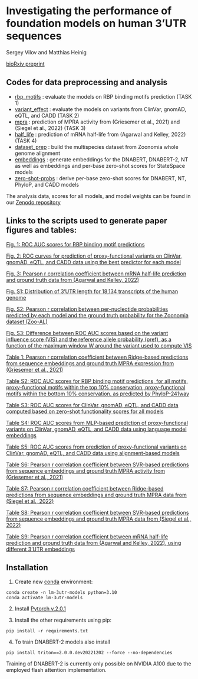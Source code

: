 # Investigating the performance of foundation models on human 3’UTR sequences

Sergey Vilov and Matthias Heinig

[bioRxiv preprint](https://www.biorxiv.org/content/10.1101/2024.02.09.579631v1)

## Codes for data preprocessing and analysis

* [rbp_motifs](rbp_motifs/) : evaluate the models on RBP binding motifs prediction (TASK 1)
* [variant_effect](variant_effect/) : evaluate the models on variants from ClinVar, gnomAD, eQTL, and CADD (TASK 2)
* [mpra](mpra/) : prediction of MPRA activity from (Griesemer et al., 2021) and (Siegel et al., 2022) (TASK 3)
* [half_life](half_life/) : prediction of mRNA half-life from (Agarwal and Kelley, 2022) (TASK 4)
* [dataset_prep](dataset_prep/) : build the multispecies dataset from Zoonomia whole genome alignment
* [embeddings](embeddings/) : generate embeddings for the DNABERT, DNABERT-2, NT as well as embeddings and per-base zero-shot scores for StateSpace models
* [zero-shot-probs](zero-shot-probs/) : derive per-base zero-shot scores for DNABERT, NT, PhyloP, and CADD models

The analysis data, scores for all models, and model weights can be found in our [Zenodo repository](https://zenodo.org/records/10655595)

## Links to the scripts used to generate paper figures and tables:

[Fig. 1: ROC AUC scores for RBP binding motif predictions](rbp_motifs/analysis/auc.ipynb)

[Fig. 2: ROC curves for prediction of proxy-functional variants on ClinVar, gnomAD, eQTL, and CADD data using the best predictor for each model](variant_effect/analysis/auc.ipynb)

[Fig. 3: Pearson r correlation coefficient between mRNA half-life prediction and ground truth data from (Agarwal and Kelley, 2022)](half_life/regression/analyse.ipynb)

[Fig. S1: Distribution of 3’UTR length for 18,134 transcripts of the human genome](dataset_prep/3utr/unaligned/analysis/plot_3UTR.ipynb)

[Fig. S2: Pearson r correlation between per-nucleotide probabilities predicted by each model and the ground truth probability for the Zoonomia dataset (Zoo-AL)](rbp_motifs/analysis/pref.ipynb)

[Fig. S3: Difference between ROC AUC scores based on the variant influence score (VIS) and the reference allele probability (pref), as a function of the maximum window W around the variant used to compute VIS](variant_effect/analysis/vis_vs_distance.ipynb)

[Table 1: Pearson r correlation coefficient between Ridge-based predictions from sequence embeddings and ground truth MPRA expression from (Griesemer et al., 2021)](mpra/mpra_griesemer_2021/regression/analyse.ipynb)

[Table S2: ROC AUC scores for RBP binding motif predictions, for all motifs, proxy-functional motifs within the top 10% conservation, proxy-functional motifs within the bottom 10% conservation, as predicted by PhyloP-241way](rbp_motifs/analysis/auc.ipynb)

[Table S3: ROC AUC scores for ClinVar, gnomAD, eQTL, and CADD data computed based on zero-shot functionality scores for all models](variant_effect/analysis/auc.ipynb)

[Table S4: ROC AUC scores from MLP-based prediction of proxy-functional variants on ClinVar, gnomAD, eQTL, and CADD data using language model embeddings](variant_effect/analysis/auc.ipynb)

[Table S5: ROC AUC scores from prediction of proxy-functional variants on ClinVar, gnomAD, eQTL, and CADD data using alignment-based models](variant_effect/analysis/auc.ipynb)

[Table S6: Pearson r correlation coefficient between SVR-based predictions from sequence embeddings and ground truth MPRA activity from (Griesemer et al., 2021)](mpra/mpra_griesemer_2021/regression/analyse.ipynb)

[Table S7: Pearson r correlation coefficient between Ridge-based predictions from sequence embeddings and ground truth MPRA data from (Siegel et al., 2022)](mpra/mpra_siegel_2022/regression/analyse.ipynb)

[Table S8: Pearson r correlation coefficient between SVR-based predictions from sequence embeddings and ground truth MPRA data from (Siegel et al., 2022)](mpra/mpra_siegel_2022/regression/analyse.ipynb)

[Table S9: Pearson r correlation coefficient between mRNA half-life prediction and ground truth data from (Agarwal and Kelley, 2022), using different 3’UTR embeddings](half_life/regression/analyse.ipynb)

## Installation

1. Create new [conda](https://docs.conda.io/projects/conda/en/latest/user-guide/install/index.html) environment:

```
conda create -n lm-3utr-models python=3.10
conda activate lm-3utr-models
```
2. Install [Pytorch v.2.0.1](https://pytorch.org/)

3. Install the other requirements using pip:

```
pip install -r requirements.txt
```

4. To train DNABERT-2 models also install 
```
pip install triton==2.0.0.dev20221202 --force --no-dependencies
```

Training of DNABERT-2 is currently only possible on NVIDIA A100 due to the employed flash attention implementation.